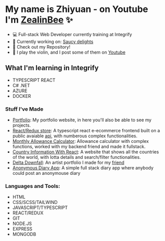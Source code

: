 # My name is Zhiyuan - on Youtube I'm [ZealinBee][website] ✨

- 💻 Full-stack Web Developer currently training at Integrify
- 💪 Currently working on: [Saucy delights][current-project]
- 🧮 Check out my Repository!
- 🎻 I play the violin, and I post some of them on [Youtube][website]

## What I'm learning in Integrify
- TYPESCRIPT REACT
- C# .NET
- AZURE 
- DOCKER

### Stuff I've Made

- [Portfolio][project1]: My portfolio website, in here you'll also be able to see my projects.
- [React/Redux store][project6]: A typescript react e-ecommerce frontend built on a public avaiable [api][api], with numberous complex functionalities. 
- [Monthly Allowance Calculator][project5]: Allowance calculator with complex functions, worked with my backend friend and made it fullstack.
- [Country Information With React][project2]: A website that shows all the countries of the world, with lotta details and search/filter functionalities.
- [Delta Downfall][project3]: An artist portfolio I made for my [friend][delta]
- [Anonymous Diary App][project4]: A simple full stack diary app where anybody could post an anonymouse diary 

### Languages and Tools:

- HTML
- CSS/SCSS/TAILWIND
- JAVASCRIPT/TYPESCRIPT
- REACT/REDUX
- GIT
- NODE.JS
- EXPRESS
- MONGODB

<br />
<br />

[website]: https://youtube.com/zealinbee
[project1]: https://zealinbee.github.io/portfolio-v1/
[project2]: https://zealinbee.github.io/country-data-react-front-end-mentor
[project3]: https://downfall.netlify.app/
[project4]: https://anonymous-diary-fullstack.up.railway.app/
[project5]: https://spent-money-monthly-tracker-production.up.railway.app/
[delta]: https://twitter.com/delta_downfall_
[current-project]: https://github.com/bababubudev/Saucy_Delights/
[project6]: https://zhiyuan-shop.netlify.app/
[api]: https://fakeapi.platzi.com/
